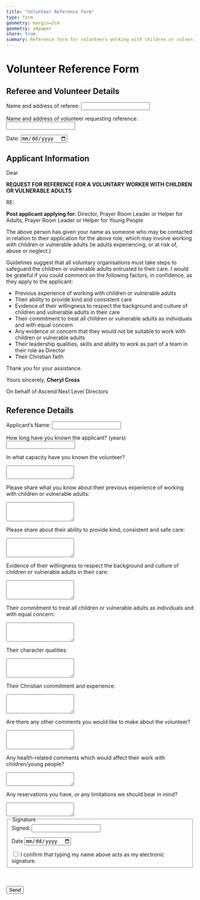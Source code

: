 ```yaml
---
title: "Volunteer Reference Form"
type: form
geometry: margin=2cm
geometry: a4paper
share: true
summary: Reference form for volunteers working with children or vulnerable adults
---
```


<form action="https://getform.io/f/apjzldwa" method="POST" accept-charset="UTF-8">
<input type="hidden" name="_gotcha" style="display:none !important">

<h1>Volunteer Reference Form</h1>

<h2>Referee and Volunteer Details</h2>
<div class="textCols">
  <label>Name and address of referee:</label>
  <input class="short-input" type="text" name="referee_name_address" required>

  <label>Name and address of volunteer requesting reference:</label>
  <input class="short-input" type="text" name="volunteer_name_address" required>

  <label>Date:</label>
  <input type="date" name="reference_date" required>
</div>

<h2>Applicant Information</h2>
<p>Dear</p>

<p><strong>REQUEST FOR REFERENCE FOR A VOLUNTARY WORKER WITH CHILDREN OR VULNERABLE ADULTS</strong></p>

<p>RE:</p>

<p><strong>Post applicant applying for:</strong> Director, Prayer Room Leader or Helper for Adults, Prayer Room Leader or Helper for Young People</p>

<p>The above person has given your name as someone who may be contacted in relation to their application for the above role, which may involve working with children or vulnerable adults (ie adults experiencing, or at risk of, abuse or neglect.)</p>

<p>Guidelines suggest that all voluntary organisations must take steps to safeguard the children or vulnerable adults entrusted to their care. I would be grateful if you could comment on the following factors, in confidence, as they apply to the applicant:</p>
<ul>
  <li>Previous experience of working with children or vulnerable adults</li>
  <li>Their ability to provide kind and consistent care</li>
  <li>Evidence of their willingness to respect the background and culture of children and vulnerable adults in their care</li>
  <li>Their commitment to treat all children or vulnerable adults as individuals and with equal concern</li>
  <li>Any evidence or concern that they would not be suitable to work with children or vulnerable adults</li>
  <li>Their leadership qualities, skills and ability to work as part of a team in their role as Director</li>
  <li>Their Christian faith</li>
</ul>

<p>Thank you for your assistance.</p>
<p>Yours sincerely, <strong>Cheryl Cross</strong></p>
<p>On behalf of Ascend Next Level Directors</p>

<h2>Reference Details</h2>
<div class="textCols">
  <label>Applicant’s Name:</label>
  <input class="short-input" type="text" name="applicant_name" required>

  <label>How long have you known the applicant? (years)</label>
  <input class="short-input" type="number" name="years_known" min="0" required>

  <label>In what capacity have you known the volunteer?</label>
  <textarea name="capacity_known" rows="2" required></textarea>

  <label>Please share what you know about their previous experience of working with children or vulnerable adults:</label>
  <textarea name="experience" rows="3" required></textarea>

  <label>Please share about their ability to provide kind, consistent and safe care:</label>
  <textarea name="care_ability" rows="3" required></textarea>

  <label>Evidence of their willingness to respect the background and culture of children or vulnerable adults in their care:</label>
  <textarea name="respect_culture" rows="3" required></textarea>

  <label>Their commitment to treat all children or vulnerable adults as individuals and with equal concern:</label>
  <textarea name="equal_concern" rows="3" required></textarea>

  <label>Their character qualities:</label>
  <textarea name="character_qualities" rows="3"></textarea>

  <label>Their Christian commitment and experience:</label>
  <textarea name="christian_commitment" rows="3"></textarea>

  <label>Are there any other comments you would like to make about the volunteer?</label>
  <textarea name="other_comments" rows="3"></textarea>

  <label>Any health-related comments which would affect their work with children/young people?</label>
  <textarea name="health_comments" rows="2"></textarea>

  <label>Any reservations you have, or any limitations we should bear in mind?</label>
  <textarea name="limitations" rows="2"></textarea>

<fieldset>
  <legend>Signature</legend>

  <!-- Name + electronic signature -->
  <label class="checkbox-inline required">
    Signed:
    <input type="text" id="RefereeName" name="referee_name" class="short-input" required>
  </label>

  <label for="RefereeDate" class="required">Date</label>
  <input type="date" id="RefereeDate" name="referee_date" class="short-input" required>

  <label class="checkbox-inline required">
    <input type="checkbox" name="RefereeSignatureConfirm" required>
    I confirm that typing my name above acts as my electronic signature.
  </label>
</fieldset>

<script>
  document.getElementById('RefereeDate').valueAsDate = new Date();
</script>

</div>

<br><br>
<button type="submit">Send</button>
</form>
